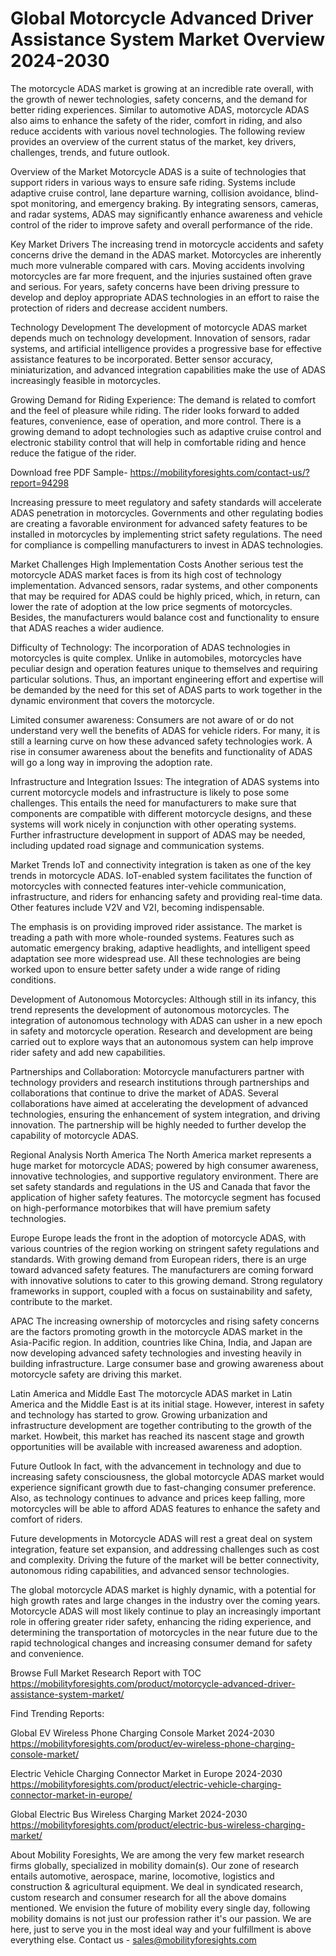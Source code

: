 # Global Motorcycle Advanced Driver Assistance System Market  Overview 2024-2030 #
The motorcycle ADAS market is growing at an incredible rate overall, with the growth of newer technologies, safety concerns, and the demand for better riding experiences. Similar to automotive ADAS, motorcycle ADAS also aims to enhance the safety of the rider, comfort in riding, and also reduce accidents with various novel technologies. The following review provides an overview of the current status of the market, key drivers, challenges, trends, and future outlook.

Overview of the Market
Motorcycle ADAS is a suite of technologies that support riders in various ways to ensure safe riding. Systems include adaptive cruise control, lane departure warning, collision avoidance, blind-spot monitoring, and emergency braking. By integrating sensors, cameras, and radar systems, ADAS may significantly enhance awareness and vehicle control of the rider to improve safety and overall performance of the ride.

Key Market Drivers
The increasing trend in motorcycle accidents and safety concerns drive the demand in the ADAS market. Motorcycles are inherently much more vulnerable compared with cars. Moving accidents involving motorcycles are far more frequent, and the injuries sustained often grave and serious. For years, safety concerns have been driving pressure to develop and deploy appropriate ADAS technologies in an effort to raise the protection of riders and decrease accident numbers.

Technology Development The development of motorcycle ADAS market depends much on technology development. Innovation of sensors, radar systems, and artificial intelligence provides a progressive base for effective assistance features to be incorporated. Better sensor accuracy, miniaturization, and advanced integration capabilities make the use of ADAS increasingly feasible in motorcycles.

Growing Demand for Riding Experience: The demand is related to comfort and the feel of pleasure while riding. The rider looks forward to added features, convenience, ease of operation, and more control. There is a growing demand to adopt technologies such as adaptive cruise control and electronic stability control that will help in comfortable riding and hence reduce the fatigue of the rider.

Download free PDF Sample- https://mobilityforesights.com/contact-us/?report=94298


Increasing pressure to meet regulatory and safety standards will accelerate ADAS penetration in motorcycles. Governments and other regulating bodies are creating a favorable environment for advanced safety features to be installed in motorcycles by implementing strict safety regulations. The need for compliance is compelling manufacturers to invest in ADAS technologies.

Market Challenges
High Implementation Costs Another serious test the motorcycle ADAS market faces is from its high cost of technology implementation. Advanced sensors, radar systems, and other components that may be required for ADAS could be highly priced, which, in return, can lower the rate of adoption at the low price segments of motorcycles. Besides, the manufacturers would balance cost and functionality to ensure that ADAS reaches a wider audience.

Difficulty of Technology: The incorporation of ADAS technologies in motorcycles is quite complex. Unlike in automobiles, motorcycles have peculiar design and operation features unique to themselves and requiring particular solutions. Thus, an important engineering effort and expertise will be demanded by the need for this set of ADAS parts to work together in the dynamic environment that covers the motorcycle.

Limited consumer awareness: Consumers are not aware of or do not understand very well the benefits of ADAS for vehicle riders. For many, it is still a learning curve on how these advanced safety technologies work. A rise in consumer awareness about the benefits and functionality of ADAS will go a long way in improving the adoption rate.

Infrastructure and Integration Issues: The integration of ADAS systems into current motorcycle models and infrastructure is likely to pose some challenges. This entails the need for manufacturers to make sure that components are compatible with different motorcycle designs, and these systems will work nicely in conjunction with other operating systems. Further infrastructure development in support of ADAS may be needed, including updated road signage and communication systems.

Market Trends
IoT and connectivity integration is taken as one of the key trends in motorcycle ADAS. IoT-enabled system facilitates the function of motorcycles with connected features inter-vehicle communication, infrastructure, and riders for enhancing safety and providing real-time data. Other features include V2V and V2I, becoming indispensable.

The emphasis is on providing improved rider assistance. The market is treading a path with more whole-rounded systems. Features such as automatic emergency braking, adaptive headlights, and intelligent speed adaptation see more widespread use. All these technologies are being worked upon to ensure better safety under a wide range of riding conditions.

Development of Autonomous Motorcycles: Although still in its infancy, this trend represents the development of autonomous motorcycles. The integration of autonomous technology with ADAS can usher in a new epoch in safety and motorcycle operation. Research and development are being carried out to explore ways that an autonomous system can help improve rider safety and add new capabilities.

Partnerships and Collaboration: Motorcycle manufacturers partner with technology providers and research institutions through partnerships and collaborations that continue to drive the market of ADAS. Several collaborations have aimed at accelerating the development of advanced technologies, ensuring the enhancement of system integration, and driving innovation. The partnership will be highly needed to further develop the capability of motorcycle ADAS.

Regional Analysis
North America The North America market represents a huge market for motorcycle ADAS; powered by high consumer awareness, innovative technologies, and supportive regulatory environment. There are set safety standards and regulations in the US and Canada that favor the application of higher safety features. The motorcycle segment has focused on high-performance motorbikes that will have premium safety technologies.

Europe Europe leads the front in the adoption of motorcycle ADAS, with various countries of the region working on stringent safety regulations and standards. With growing demand from European riders, there is an urge toward advanced safety features. The manufacturers are coming forward with innovative solutions to cater to this growing demand. Strong regulatory frameworks in support, coupled with a focus on sustainability and safety, contribute to the market.

APAC The increasing ownership of motorcycles and rising safety concerns are the factors promoting growth in the motorcycle ADAS market in the Asia-Pacific region. In addition, countries like China, India, and Japan are now developing advanced safety technologies and investing heavily in building infrastructure. Large consumer base and growing awareness about motorcycle safety are driving this market.

Latin America and Middle East The motorcycle ADAS market in Latin America and the Middle East is at its initial stage. However, interest in safety and technology has started to grow. Growing urbanization and infrastructure development are together contributing to the growth of the market. Howbeit, this market has reached its nascent stage and growth opportunities will be available with increased awareness and adoption.

Future Outlook
In fact, with the advancement in technology and due to increasing safety consciousness, the global motorcycle ADAS market would experience significant growth due to fast-changing consumer preference. Also, as technology continues to advance and prices keep falling, more motorcycles will be able to afford ADAS features to enhance the safety and comfort of riders.

Future developments in Motorcycle ADAS will rest a great deal on system integration, feature set expansion, and addressing challenges such as cost and complexity. Driving the future of the market will be better connectivity, autonomous riding capabilities, and advanced sensor technologies.

The global motorcycle ADAS market is highly dynamic, with a potential for high growth rates and large changes in the industry over the coming years. Motorcycle ADAS will most likely continue to play an increasingly important role in offering greater rider safety, enhancing the riding experience, and determining the transportation of motorcycles in the near future due to the rapid technological changes and increasing consumer demand for safety and convenience.


Browse Full Market Research Report with TOC https://mobilityforesights.com/product/motorcycle-advanced-driver-assistance-system-market/

Find Trending Reports:



Global EV Wireless Phone Charging Console Market 2024-2030 https://mobilityforesights.com/product/ev-wireless-phone-charging-console-market/

Electric Vehicle Charging Connector Market in Europe 2024-2030 https://mobilityforesights.com/product/electric-vehicle-charging-connector-market-in-europe/


Global Electric Bus Wireless Charging Market 2024-2030 https://mobilityforesights.com/product/electric-bus-wireless-charging-market/

About Mobility Foresights,
We are among the very few market research firms globally, specialized in mobility domain(s). Our zone of research entails automotive, aerospace, marine, locomotive, logistics and construction & agricultural equipment. We deal in syndicated research, custom research and consumer research for all the above domains mentioned.
We envision the future of mobility every single day, following mobility domains is not just our profession rather it's our passion. We are here, just to serve you in the most ideal way and your fulfillment is above everything else. Contact us -  sales@mobilityforesights.com 


